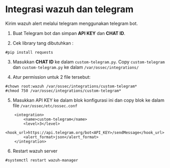 # Integrasi wazuh dan telegram
Kirim wazuh alert melalui telegram menggunakan telegram bot.

1. Buat Telegram bot dan simpan **API KEY** dan **CHAT ID**.

2. Cek library tang dibutuhkan :
```
#pip install requests
```

3. Masukkan **CHAT ID** ke dalam `custom-telegram.py`. Copy `custom-telegram` dan `custom-telegram.py` ke dalam `/var/ossec/integrations/`

4. Atur permission untuk 2 file tersebut:
```
#chown root:wazuh /var/ossec/integrations/custom-telegram*
#chmod 750 /var/ossec/integrations/custom-telegram*
```

5. Masukkan API KEY ke dalam blok konfigurasi ini dan copy blok ke dalam file `/var/ossec/etc/ossec.conf`
```
    <integration>
        <name>custom-telegram</name>
        <level>3</level>
        <hook_url>https://api.telegram.org/bot<API_KEY>/sendMessage</hook_url>
        <alert_format>json</alert_format>
    </integration>
```
6. Restart wazuh server
```
#systemctl restart wazuh-manager
```
